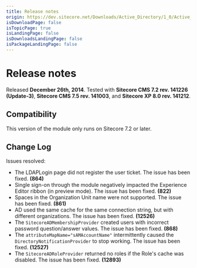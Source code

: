 ```yaml
---
title: Release notes
origin: https://dev.sitecore.net/Downloads/Active_Directory/1_0/Active_Directory_1_2/Release_Notes
isDownloadPage: false
isTopicPage: true
isLandingPage: false
isDownloadsLandingPage: false
isPackageLandingPage: false
---
```


# Release notes

Released **December 26th, 2014**. Tested with **Sitecore CMS 7.2 rev. 141226 (Update-3)**, **Sitecore CMS 7.5 rev. 141003**, and **Sitecore XP 8.0 rev. 141212**.

## Compatibility

This version of the module only runs on Sitecore 7.2 or later.

## Change Log

Issues resolved:

-   The LDAPLogin page did not register the user ticket. The issue has been fixed. **(864)**
-   Single sign-on through the module negatively impacted the Experience Editor ribbon (in preview mode). The issue has been fixed. **(822)**
-   Spaces in the Organization Unit name were not supported. The issue has been fixed. **(861)**
-   AD used the same cache for the same connection string, but with different organizations. The issue has been fixed. **(12526)**
-   The `SitecoreADMembershipProvider` created users with incorrect password question/answer values. The issue has been fixed. **(868)**
-   The `attributeMapName="sAMAccountName"` intermittently caused the `DirectoryNotificationProvider` to stop working. The issue has been fixed. **(12527)**
-   The `SitecoreADRoleProvider` returned no roles if the Role's cache was disabled. The issue has been fixed. **(12893)**